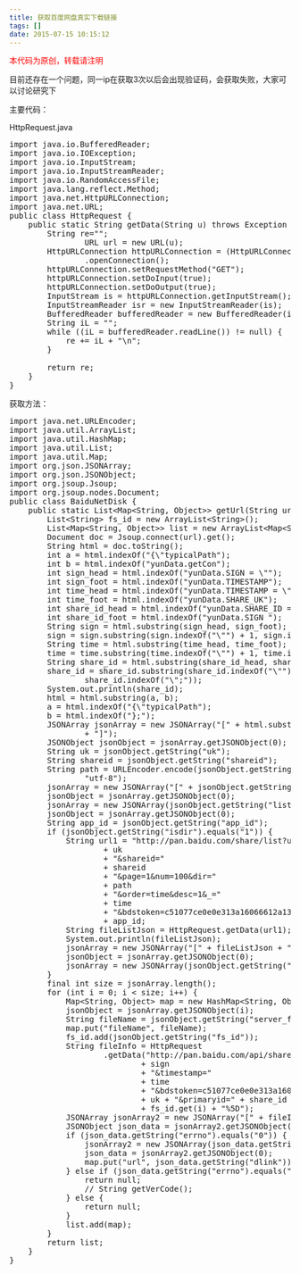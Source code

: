 ```yaml
---
title: 获取百度网盘真实下载链接
tags: []
date: 2015-07-15 10:15:12
---
```


<span style="color: rgb(255, 0, 0);">本代码为原创，转载请注明</span>

目前还存在一个问题，同一ip在获取3次以后会出现验证码，会获取失败，大家可以讨论研究下

主要代码：

HttpRequest.java
<pre class="brush:java;toolbar:false">import&nbsp;java.io.BufferedReader;
import&nbsp;java.io.IOException;
import&nbsp;java.io.InputStream;
import&nbsp;java.io.InputStreamReader;
import&nbsp;java.io.RandomAccessFile;
import&nbsp;java.lang.reflect.Method;
import&nbsp;java.net.HttpURLConnection;
import&nbsp;java.net.URL;
public&nbsp;class&nbsp;HttpRequest&nbsp;{
&nbsp;&nbsp;&nbsp;&nbsp;public&nbsp;static&nbsp;String&nbsp;getData(String&nbsp;u)&nbsp;throws&nbsp;Exception&nbsp;{
&nbsp;&nbsp;&nbsp;&nbsp;&nbsp;&nbsp;&nbsp;&nbsp;String&nbsp;re=&quot;&quot;;
&nbsp;&nbsp;&nbsp;&nbsp;&nbsp;&nbsp;&nbsp;&nbsp;&nbsp;&nbsp;&nbsp;&nbsp;&nbsp;&nbsp;&nbsp;&nbsp;URL&nbsp;url&nbsp;=&nbsp;new&nbsp;URL(u);
&nbsp;&nbsp;&nbsp;&nbsp;&nbsp;&nbsp;&nbsp;&nbsp;HttpURLConnection&nbsp;httpURLConnection&nbsp;=&nbsp;(HttpURLConnection)&nbsp;url
&nbsp;&nbsp;&nbsp;&nbsp;&nbsp;&nbsp;&nbsp;&nbsp;&nbsp;&nbsp;&nbsp;&nbsp;&nbsp;&nbsp;&nbsp;&nbsp;.openConnection();
&nbsp;&nbsp;&nbsp;&nbsp;&nbsp;&nbsp;&nbsp;&nbsp;httpURLConnection.setRequestMethod(&quot;GET&quot;);
&nbsp;&nbsp;&nbsp;&nbsp;&nbsp;&nbsp;&nbsp;&nbsp;httpURLConnection.setDoInput(true);
&nbsp;&nbsp;&nbsp;&nbsp;&nbsp;&nbsp;&nbsp;&nbsp;httpURLConnection.setDoOutput(true);
&nbsp;&nbsp;&nbsp;&nbsp;&nbsp;&nbsp;&nbsp;&nbsp;InputStream&nbsp;is&nbsp;=&nbsp;httpURLConnection.getInputStream();
&nbsp;&nbsp;&nbsp;&nbsp;&nbsp;&nbsp;&nbsp;&nbsp;InputStreamReader&nbsp;isr&nbsp;=&nbsp;new&nbsp;InputStreamReader(is);
&nbsp;&nbsp;&nbsp;&nbsp;&nbsp;&nbsp;&nbsp;&nbsp;BufferedReader&nbsp;bufferedReader&nbsp;=&nbsp;new&nbsp;BufferedReader(isr);
&nbsp;&nbsp;&nbsp;&nbsp;&nbsp;&nbsp;&nbsp;&nbsp;String&nbsp;iL&nbsp;=&nbsp;&quot;&quot;;
&nbsp;&nbsp;&nbsp;&nbsp;&nbsp;&nbsp;&nbsp;&nbsp;while&nbsp;((iL&nbsp;=&nbsp;bufferedReader.readLine())&nbsp;!=&nbsp;null)&nbsp;{
&nbsp;&nbsp;&nbsp;&nbsp;&nbsp;&nbsp;&nbsp;&nbsp;&nbsp;&nbsp;&nbsp;&nbsp;re&nbsp;+=&nbsp;iL&nbsp;+&nbsp;&quot;\n&quot;;
&nbsp;&nbsp;&nbsp;&nbsp;&nbsp;&nbsp;&nbsp;&nbsp;}
&nbsp;&nbsp;&nbsp;&nbsp;&nbsp;&nbsp;&nbsp;&nbsp;
&nbsp;&nbsp;&nbsp;&nbsp;&nbsp;&nbsp;&nbsp;&nbsp;return&nbsp;re;
&nbsp;&nbsp;&nbsp;&nbsp;}
}</pre>

获取方法：
<pre class="brush:java;toolbar:false">import&nbsp;java.net.URLEncoder;
import&nbsp;java.util.ArrayList;
import&nbsp;java.util.HashMap;
import&nbsp;java.util.List;
import&nbsp;java.util.Map;
import&nbsp;org.json.JSONArray;
import&nbsp;org.json.JSONObject;
import&nbsp;org.jsoup.Jsoup;
import&nbsp;org.jsoup.nodes.Document;
public&nbsp;class&nbsp;BaiduNetDisk&nbsp;{
&nbsp;&nbsp;&nbsp;&nbsp;public&nbsp;static&nbsp;List&lt;Map&lt;String,&nbsp;Object&gt;&gt;&nbsp;getUrl(String&nbsp;url)&nbsp;throws&nbsp;Exception&nbsp;{
&nbsp;&nbsp;&nbsp;&nbsp;&nbsp;&nbsp;&nbsp;&nbsp;List&lt;String&gt;&nbsp;fs_id&nbsp;=&nbsp;new&nbsp;ArrayList&lt;String&gt;();
&nbsp;&nbsp;&nbsp;&nbsp;&nbsp;&nbsp;&nbsp;&nbsp;List&lt;Map&lt;String,&nbsp;Object&gt;&gt;&nbsp;list&nbsp;=&nbsp;new&nbsp;ArrayList&lt;Map&lt;String,&nbsp;Object&gt;&gt;();
&nbsp;&nbsp;&nbsp;&nbsp;&nbsp;&nbsp;&nbsp;&nbsp;Document&nbsp;doc&nbsp;=&nbsp;Jsoup.connect(url).get();
&nbsp;&nbsp;&nbsp;&nbsp;&nbsp;&nbsp;&nbsp;&nbsp;String&nbsp;html&nbsp;=&nbsp;doc.toString();
&nbsp;&nbsp;&nbsp;&nbsp;&nbsp;&nbsp;&nbsp;&nbsp;int&nbsp;a&nbsp;=&nbsp;html.indexOf(&quot;{\&quot;typicalPath&quot;);
&nbsp;&nbsp;&nbsp;&nbsp;&nbsp;&nbsp;&nbsp;&nbsp;int&nbsp;b&nbsp;=&nbsp;html.indexOf(&quot;yunData.getCon&quot;);
&nbsp;&nbsp;&nbsp;&nbsp;&nbsp;&nbsp;&nbsp;&nbsp;int&nbsp;sign_head&nbsp;=&nbsp;html.indexOf(&quot;yunData.SIGN&nbsp;=&nbsp;\&quot;&quot;);
&nbsp;&nbsp;&nbsp;&nbsp;&nbsp;&nbsp;&nbsp;&nbsp;int&nbsp;sign_foot&nbsp;=&nbsp;html.indexOf(&quot;yunData.TIMESTAMP&quot;);
&nbsp;&nbsp;&nbsp;&nbsp;&nbsp;&nbsp;&nbsp;&nbsp;int&nbsp;time_head&nbsp;=&nbsp;html.indexOf(&quot;yunData.TIMESTAMP&nbsp;=&nbsp;\&quot;&quot;);
&nbsp;&nbsp;&nbsp;&nbsp;&nbsp;&nbsp;&nbsp;&nbsp;int&nbsp;time_foot&nbsp;=&nbsp;html.indexOf(&quot;yunData.SHARE_UK&quot;);
&nbsp;&nbsp;&nbsp;&nbsp;&nbsp;&nbsp;&nbsp;&nbsp;int&nbsp;share_id_head&nbsp;=&nbsp;html.indexOf(&quot;yunData.SHARE_ID&nbsp;=&nbsp;\&quot;&quot;);
&nbsp;&nbsp;&nbsp;&nbsp;&nbsp;&nbsp;&nbsp;&nbsp;int&nbsp;share_id_foot&nbsp;=&nbsp;html.indexOf(&quot;yunData.SIGN&nbsp;&quot;);
&nbsp;&nbsp;&nbsp;&nbsp;&nbsp;&nbsp;&nbsp;&nbsp;String&nbsp;sign&nbsp;=&nbsp;html.substring(sign_head,&nbsp;sign_foot);
&nbsp;&nbsp;&nbsp;&nbsp;&nbsp;&nbsp;&nbsp;&nbsp;sign&nbsp;=&nbsp;sign.substring(sign.indexOf(&quot;\&quot;&quot;)&nbsp;+&nbsp;1,&nbsp;sign.indexOf(&quot;\&quot;;&quot;));
&nbsp;&nbsp;&nbsp;&nbsp;&nbsp;&nbsp;&nbsp;&nbsp;String&nbsp;time&nbsp;=&nbsp;html.substring(time_head,&nbsp;time_foot);
&nbsp;&nbsp;&nbsp;&nbsp;&nbsp;&nbsp;&nbsp;&nbsp;time&nbsp;=&nbsp;time.substring(time.indexOf(&quot;\&quot;&quot;)&nbsp;+&nbsp;1,&nbsp;time.indexOf(&quot;\&quot;;&quot;));
&nbsp;&nbsp;&nbsp;&nbsp;&nbsp;&nbsp;&nbsp;&nbsp;String&nbsp;share_id&nbsp;=&nbsp;html.substring(share_id_head,&nbsp;share_id_foot);
&nbsp;&nbsp;&nbsp;&nbsp;&nbsp;&nbsp;&nbsp;&nbsp;share_id&nbsp;=&nbsp;share_id.substring(share_id.indexOf(&quot;\&quot;&quot;)&nbsp;+&nbsp;1,
&nbsp;&nbsp;&nbsp;&nbsp;&nbsp;&nbsp;&nbsp;&nbsp;&nbsp;&nbsp;&nbsp;&nbsp;&nbsp;&nbsp;&nbsp;&nbsp;share_id.indexOf(&quot;\&quot;;&quot;));
&nbsp;&nbsp;&nbsp;&nbsp;&nbsp;&nbsp;&nbsp;&nbsp;System.out.println(share_id);
&nbsp;&nbsp;&nbsp;&nbsp;&nbsp;&nbsp;&nbsp;&nbsp;html&nbsp;=&nbsp;html.substring(a,&nbsp;b);
&nbsp;&nbsp;&nbsp;&nbsp;&nbsp;&nbsp;&nbsp;&nbsp;a&nbsp;=&nbsp;html.indexOf(&quot;{\&quot;typicalPath&quot;);
&nbsp;&nbsp;&nbsp;&nbsp;&nbsp;&nbsp;&nbsp;&nbsp;b&nbsp;=&nbsp;html.indexOf(&quot;};&quot;);
&nbsp;&nbsp;&nbsp;&nbsp;&nbsp;&nbsp;&nbsp;&nbsp;JSONArray&nbsp;jsonArray&nbsp;=&nbsp;new&nbsp;JSONArray(&quot;[&quot;&nbsp;+&nbsp;html.substring(a,&nbsp;b&nbsp;+&nbsp;1)
&nbsp;&nbsp;&nbsp;&nbsp;&nbsp;&nbsp;&nbsp;&nbsp;&nbsp;&nbsp;&nbsp;&nbsp;&nbsp;&nbsp;&nbsp;&nbsp;+&nbsp;&quot;]&quot;);
&nbsp;&nbsp;&nbsp;&nbsp;&nbsp;&nbsp;&nbsp;&nbsp;JSONObject&nbsp;jsonObject&nbsp;=&nbsp;jsonArray.getJSONObject(0);
&nbsp;&nbsp;&nbsp;&nbsp;&nbsp;&nbsp;&nbsp;&nbsp;String&nbsp;uk&nbsp;=&nbsp;jsonObject.getString(&quot;uk&quot;);
&nbsp;&nbsp;&nbsp;&nbsp;&nbsp;&nbsp;&nbsp;&nbsp;String&nbsp;shareid&nbsp;=&nbsp;jsonObject.getString(&quot;shareid&quot;);
&nbsp;&nbsp;&nbsp;&nbsp;&nbsp;&nbsp;&nbsp;&nbsp;String&nbsp;path&nbsp;=&nbsp;URLEncoder.encode(jsonObject.getString(&quot;typicalPath&quot;),
&nbsp;&nbsp;&nbsp;&nbsp;&nbsp;&nbsp;&nbsp;&nbsp;&nbsp;&nbsp;&nbsp;&nbsp;&nbsp;&nbsp;&nbsp;&nbsp;&quot;utf-8&quot;);
&nbsp;&nbsp;&nbsp;&nbsp;&nbsp;&nbsp;&nbsp;&nbsp;jsonArray&nbsp;=&nbsp;new&nbsp;JSONArray(&quot;[&quot;&nbsp;+&nbsp;jsonObject.getString(&quot;file_list&quot;)&nbsp;+&nbsp;&quot;]&quot;);
&nbsp;&nbsp;&nbsp;&nbsp;&nbsp;&nbsp;&nbsp;&nbsp;jsonObject&nbsp;=&nbsp;jsonArray.getJSONObject(0);
&nbsp;&nbsp;&nbsp;&nbsp;&nbsp;&nbsp;&nbsp;&nbsp;jsonArray&nbsp;=&nbsp;new&nbsp;JSONArray(jsonObject.getString(&quot;list&quot;));
&nbsp;&nbsp;&nbsp;&nbsp;&nbsp;&nbsp;&nbsp;&nbsp;jsonObject&nbsp;=&nbsp;jsonArray.getJSONObject(0);
&nbsp;&nbsp;&nbsp;&nbsp;&nbsp;&nbsp;&nbsp;&nbsp;String&nbsp;app_id&nbsp;=&nbsp;jsonObject.getString(&quot;app_id&quot;);
&nbsp;&nbsp;&nbsp;&nbsp;&nbsp;&nbsp;&nbsp;&nbsp;if&nbsp;(jsonObject.getString(&quot;isdir&quot;).equals(&quot;1&quot;))&nbsp;{
&nbsp;&nbsp;&nbsp;&nbsp;&nbsp;&nbsp;&nbsp;&nbsp;&nbsp;&nbsp;&nbsp;&nbsp;String&nbsp;url1&nbsp;=&nbsp;&quot;http://pan.baidu.com/share/list?uk=&quot;
&nbsp;&nbsp;&nbsp;&nbsp;&nbsp;&nbsp;&nbsp;&nbsp;&nbsp;&nbsp;&nbsp;&nbsp;&nbsp;&nbsp;&nbsp;&nbsp;&nbsp;&nbsp;&nbsp;&nbsp;+&nbsp;uk
&nbsp;&nbsp;&nbsp;&nbsp;&nbsp;&nbsp;&nbsp;&nbsp;&nbsp;&nbsp;&nbsp;&nbsp;&nbsp;&nbsp;&nbsp;&nbsp;&nbsp;&nbsp;&nbsp;&nbsp;+&nbsp;&quot;&amp;shareid=&quot;
&nbsp;&nbsp;&nbsp;&nbsp;&nbsp;&nbsp;&nbsp;&nbsp;&nbsp;&nbsp;&nbsp;&nbsp;&nbsp;&nbsp;&nbsp;&nbsp;&nbsp;&nbsp;&nbsp;&nbsp;+&nbsp;shareid
&nbsp;&nbsp;&nbsp;&nbsp;&nbsp;&nbsp;&nbsp;&nbsp;&nbsp;&nbsp;&nbsp;&nbsp;&nbsp;&nbsp;&nbsp;&nbsp;&nbsp;&nbsp;&nbsp;&nbsp;+&nbsp;&quot;&amp;page=1&amp;num=100&amp;dir=&quot;
&nbsp;&nbsp;&nbsp;&nbsp;&nbsp;&nbsp;&nbsp;&nbsp;&nbsp;&nbsp;&nbsp;&nbsp;&nbsp;&nbsp;&nbsp;&nbsp;&nbsp;&nbsp;&nbsp;&nbsp;+&nbsp;path
&nbsp;&nbsp;&nbsp;&nbsp;&nbsp;&nbsp;&nbsp;&nbsp;&nbsp;&nbsp;&nbsp;&nbsp;&nbsp;&nbsp;&nbsp;&nbsp;&nbsp;&nbsp;&nbsp;&nbsp;+&nbsp;&quot;&amp;order=time&amp;desc=1&amp;_=&quot;
&nbsp;&nbsp;&nbsp;&nbsp;&nbsp;&nbsp;&nbsp;&nbsp;&nbsp;&nbsp;&nbsp;&nbsp;&nbsp;&nbsp;&nbsp;&nbsp;&nbsp;&nbsp;&nbsp;&nbsp;+&nbsp;time
&nbsp;&nbsp;&nbsp;&nbsp;&nbsp;&nbsp;&nbsp;&nbsp;&nbsp;&nbsp;&nbsp;&nbsp;&nbsp;&nbsp;&nbsp;&nbsp;&nbsp;&nbsp;&nbsp;&nbsp;+&nbsp;&quot;&amp;bdstoken=c51077ce0e0e313a16066612a13fbcd4&amp;channel=chunlei&amp;clienttype=0&amp;web=1&amp;app_id=&quot;
&nbsp;&nbsp;&nbsp;&nbsp;&nbsp;&nbsp;&nbsp;&nbsp;&nbsp;&nbsp;&nbsp;&nbsp;&nbsp;&nbsp;&nbsp;&nbsp;&nbsp;&nbsp;&nbsp;&nbsp;+&nbsp;app_id;
&nbsp;&nbsp;&nbsp;&nbsp;&nbsp;&nbsp;&nbsp;&nbsp;&nbsp;&nbsp;&nbsp;&nbsp;String&nbsp;fileListJson&nbsp;=&nbsp;HttpRequest.getData(url1);
&nbsp;&nbsp;&nbsp;&nbsp;&nbsp;&nbsp;&nbsp;&nbsp;&nbsp;&nbsp;&nbsp;&nbsp;System.out.println(fileListJson);
&nbsp;&nbsp;&nbsp;&nbsp;&nbsp;&nbsp;&nbsp;&nbsp;&nbsp;&nbsp;&nbsp;&nbsp;jsonArray&nbsp;=&nbsp;new&nbsp;JSONArray(&quot;[&quot;&nbsp;+&nbsp;fileListJson&nbsp;+&nbsp;&quot;]&quot;);
&nbsp;&nbsp;&nbsp;&nbsp;&nbsp;&nbsp;&nbsp;&nbsp;&nbsp;&nbsp;&nbsp;&nbsp;jsonObject&nbsp;=&nbsp;jsonArray.getJSONObject(0);
&nbsp;&nbsp;&nbsp;&nbsp;&nbsp;&nbsp;&nbsp;&nbsp;&nbsp;&nbsp;&nbsp;&nbsp;jsonArray&nbsp;=&nbsp;new&nbsp;JSONArray(jsonObject.getString(&quot;list&quot;));
&nbsp;&nbsp;&nbsp;&nbsp;&nbsp;&nbsp;&nbsp;&nbsp;}
&nbsp;&nbsp;&nbsp;&nbsp;&nbsp;&nbsp;&nbsp;&nbsp;final&nbsp;int&nbsp;size&nbsp;=&nbsp;jsonArray.length();
&nbsp;&nbsp;&nbsp;&nbsp;&nbsp;&nbsp;&nbsp;&nbsp;for&nbsp;(int&nbsp;i&nbsp;=&nbsp;0;&nbsp;i&nbsp;&lt;&nbsp;size;&nbsp;i++)&nbsp;{
&nbsp;&nbsp;&nbsp;&nbsp;&nbsp;&nbsp;&nbsp;&nbsp;&nbsp;&nbsp;&nbsp;&nbsp;Map&lt;String,&nbsp;Object&gt;&nbsp;map&nbsp;=&nbsp;new&nbsp;HashMap&lt;String,&nbsp;Object&gt;();
&nbsp;&nbsp;&nbsp;&nbsp;&nbsp;&nbsp;&nbsp;&nbsp;&nbsp;&nbsp;&nbsp;&nbsp;jsonObject&nbsp;=&nbsp;jsonArray.getJSONObject(i);
&nbsp;&nbsp;&nbsp;&nbsp;&nbsp;&nbsp;&nbsp;&nbsp;&nbsp;&nbsp;&nbsp;&nbsp;String&nbsp;fileName&nbsp;=&nbsp;jsonObject.getString(&quot;server_filename&quot;);
&nbsp;&nbsp;&nbsp;&nbsp;&nbsp;&nbsp;&nbsp;&nbsp;&nbsp;&nbsp;&nbsp;&nbsp;map.put(&quot;fileName&quot;,&nbsp;fileName);
&nbsp;&nbsp;&nbsp;&nbsp;&nbsp;&nbsp;&nbsp;&nbsp;&nbsp;&nbsp;&nbsp;&nbsp;fs_id.add(jsonObject.getString(&quot;fs_id&quot;));
&nbsp;&nbsp;&nbsp;&nbsp;&nbsp;&nbsp;&nbsp;&nbsp;&nbsp;&nbsp;&nbsp;&nbsp;String&nbsp;fileInfo&nbsp;=&nbsp;HttpRequest
&nbsp;&nbsp;&nbsp;&nbsp;&nbsp;&nbsp;&nbsp;&nbsp;&nbsp;&nbsp;&nbsp;&nbsp;&nbsp;&nbsp;&nbsp;&nbsp;&nbsp;&nbsp;&nbsp;&nbsp;.getData(&quot;http://pan.baidu.com/api/sharedownload?sign=&quot;
&nbsp;&nbsp;&nbsp;&nbsp;&nbsp;&nbsp;&nbsp;&nbsp;&nbsp;&nbsp;&nbsp;&nbsp;&nbsp;&nbsp;&nbsp;&nbsp;&nbsp;&nbsp;&nbsp;&nbsp;&nbsp;&nbsp;&nbsp;&nbsp;&nbsp;&nbsp;&nbsp;&nbsp;+&nbsp;sign
&nbsp;&nbsp;&nbsp;&nbsp;&nbsp;&nbsp;&nbsp;&nbsp;&nbsp;&nbsp;&nbsp;&nbsp;&nbsp;&nbsp;&nbsp;&nbsp;&nbsp;&nbsp;&nbsp;&nbsp;&nbsp;&nbsp;&nbsp;&nbsp;&nbsp;&nbsp;&nbsp;&nbsp;+&nbsp;&quot;&amp;timestamp=&quot;
&nbsp;&nbsp;&nbsp;&nbsp;&nbsp;&nbsp;&nbsp;&nbsp;&nbsp;&nbsp;&nbsp;&nbsp;&nbsp;&nbsp;&nbsp;&nbsp;&nbsp;&nbsp;&nbsp;&nbsp;&nbsp;&nbsp;&nbsp;&nbsp;&nbsp;&nbsp;&nbsp;&nbsp;+&nbsp;time
&nbsp;&nbsp;&nbsp;&nbsp;&nbsp;&nbsp;&nbsp;&nbsp;&nbsp;&nbsp;&nbsp;&nbsp;&nbsp;&nbsp;&nbsp;&nbsp;&nbsp;&nbsp;&nbsp;&nbsp;&nbsp;&nbsp;&nbsp;&nbsp;&nbsp;&nbsp;&nbsp;&nbsp;+&nbsp;&quot;&amp;bdstoken=c51077ce0e0e313a16066612a13fbcd4&amp;channel=chunlei&amp;clienttype=0&amp;web=1&amp;app_id=250528&amp;encrypt=0&amp;product=share&amp;uk=&quot;
&nbsp;&nbsp;&nbsp;&nbsp;&nbsp;&nbsp;&nbsp;&nbsp;&nbsp;&nbsp;&nbsp;&nbsp;&nbsp;&nbsp;&nbsp;&nbsp;&nbsp;&nbsp;&nbsp;&nbsp;&nbsp;&nbsp;&nbsp;&nbsp;&nbsp;&nbsp;&nbsp;&nbsp;+&nbsp;uk&nbsp;+&nbsp;&quot;&amp;primaryid=&quot;&nbsp;+&nbsp;share_id&nbsp;+&nbsp;&quot;&amp;fid_list=%5B&quot;
&nbsp;&nbsp;&nbsp;&nbsp;&nbsp;&nbsp;&nbsp;&nbsp;&nbsp;&nbsp;&nbsp;&nbsp;&nbsp;&nbsp;&nbsp;&nbsp;&nbsp;&nbsp;&nbsp;&nbsp;&nbsp;&nbsp;&nbsp;&nbsp;&nbsp;&nbsp;&nbsp;&nbsp;+&nbsp;fs_id.get(i)&nbsp;+&nbsp;&quot;%5D&quot;);
&nbsp;&nbsp;&nbsp;&nbsp;&nbsp;&nbsp;&nbsp;&nbsp;&nbsp;&nbsp;&nbsp;&nbsp;JSONArray&nbsp;jsonArray2&nbsp;=&nbsp;new&nbsp;JSONArray(&quot;[&quot;&nbsp;+&nbsp;fileInfo&nbsp;+&nbsp;&quot;]&quot;);
&nbsp;&nbsp;&nbsp;&nbsp;&nbsp;&nbsp;&nbsp;&nbsp;&nbsp;&nbsp;&nbsp;&nbsp;JSONObject&nbsp;json_data&nbsp;=&nbsp;jsonArray2.getJSONObject(0);
&nbsp;&nbsp;&nbsp;&nbsp;&nbsp;&nbsp;&nbsp;&nbsp;&nbsp;&nbsp;&nbsp;&nbsp;if&nbsp;(json_data.getString(&quot;errno&quot;).equals(&quot;0&quot;))&nbsp;{
&nbsp;&nbsp;&nbsp;&nbsp;&nbsp;&nbsp;&nbsp;&nbsp;&nbsp;&nbsp;&nbsp;&nbsp;&nbsp;&nbsp;&nbsp;&nbsp;jsonArray2&nbsp;=&nbsp;new&nbsp;JSONArray(json_data.getString(&quot;list&quot;));
&nbsp;&nbsp;&nbsp;&nbsp;&nbsp;&nbsp;&nbsp;&nbsp;&nbsp;&nbsp;&nbsp;&nbsp;&nbsp;&nbsp;&nbsp;&nbsp;json_data&nbsp;=&nbsp;jsonArray2.getJSONObject(0);
&nbsp;&nbsp;&nbsp;&nbsp;&nbsp;&nbsp;&nbsp;&nbsp;&nbsp;&nbsp;&nbsp;&nbsp;&nbsp;&nbsp;&nbsp;&nbsp;map.put(&quot;url&quot;,&nbsp;json_data.getString(&quot;dlink&quot;));
&nbsp;&nbsp;&nbsp;&nbsp;&nbsp;&nbsp;&nbsp;&nbsp;&nbsp;&nbsp;&nbsp;&nbsp;}&nbsp;else&nbsp;if&nbsp;(json_data.getString(&quot;errno&quot;).equals(&quot;-20&quot;))&nbsp;{
&nbsp;&nbsp;&nbsp;&nbsp;&nbsp;&nbsp;&nbsp;&nbsp;&nbsp;&nbsp;&nbsp;&nbsp;&nbsp;&nbsp;&nbsp;&nbsp;return&nbsp;null;
&nbsp;&nbsp;&nbsp;&nbsp;&nbsp;&nbsp;&nbsp;&nbsp;&nbsp;&nbsp;&nbsp;&nbsp;&nbsp;&nbsp;&nbsp;&nbsp;//&nbsp;String&nbsp;getVerCode();
&nbsp;&nbsp;&nbsp;&nbsp;&nbsp;&nbsp;&nbsp;&nbsp;&nbsp;&nbsp;&nbsp;&nbsp;}&nbsp;else&nbsp;{
&nbsp;&nbsp;&nbsp;&nbsp;&nbsp;&nbsp;&nbsp;&nbsp;&nbsp;&nbsp;&nbsp;&nbsp;&nbsp;&nbsp;&nbsp;&nbsp;return&nbsp;null;
&nbsp;&nbsp;&nbsp;&nbsp;&nbsp;&nbsp;&nbsp;&nbsp;&nbsp;&nbsp;&nbsp;&nbsp;}
&nbsp;&nbsp;&nbsp;&nbsp;&nbsp;&nbsp;&nbsp;&nbsp;&nbsp;&nbsp;&nbsp;&nbsp;list.add(map);
&nbsp;&nbsp;&nbsp;&nbsp;&nbsp;&nbsp;&nbsp;&nbsp;}
&nbsp;&nbsp;&nbsp;&nbsp;&nbsp;&nbsp;&nbsp;&nbsp;return&nbsp;list;
&nbsp;&nbsp;&nbsp;&nbsp;}
}</pre>